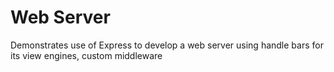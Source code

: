# Web Server
Demonstrates use of Express to develop a web server using handle bars for its view engines, custom middleware